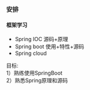 ### 安排
#### 框架学习
- Spring IOC 源码+原理
- Spring boot 使用+特性+源码
- Spring cloud

目标:  
1）熟练使用SpringBoot  
2）熟悉Spring原理和源码


